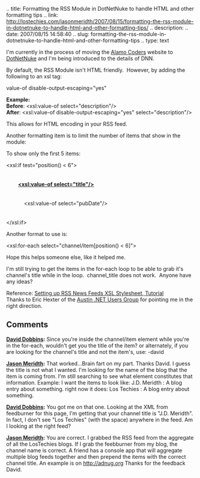 .. title: Formatting the RSS Module in DotNetNuke to handle HTML and other formatting tips
.. link: http://lostechies.com/jasonmeridth/2007/08/15/formatting-the-rss-module-in-dotnetnuke-to-handle-html-and-other-formatting-tips/
.. description: 
.. date: 2007/08/15 14:58:40
.. slug: formatting-the-rss-module-in-dotnetnuke-to-handle-html-and-other-formatting-tips
.. type: text


I'm currently in the process of moving the [Alamo Coders](http://www.alamocoders.net) website to [DotNetNuke](http://www.dotnetnuke.com) and I'm being introduced to the details of DNN.

By default, the RSS Module isn't HTML friendly.  However, by adding the following to an xsl tag:  
  
value-of disable-output-escaping="yes"

**Example:  
Before**: <xsl:value-of select="description"/>  
**After**: <xsl:value-of disable-output-escaping="yes" select="description"/>

This allows for HTML encoding in your RSS feed.

Another formatting item is to limit the number of items that show in the module:

To show only the first 5 items:

<xsl:if test="position() &lt; 6">  
        <br />   
        <strong><a href="{link}" target="_main"><xsl:value-of select="title"/></a></strong>  
        <br />   
            <xsl:value-of select="pubDate"/>   
        <br />   
</xsl:if>

Another format to use is: 

<xsl:for-each select="channel/item[position() &lt; 6]">

Hope this helps someone else, like it helped me.

I'm still trying to get the items in the for-each loop to be able to grab it's channel's title while in the loop.  channel_title does not work.  Anyone have any ideas?

Reference: [Setting up RSS News Feeds XSL Stylesheet, Tutorial](http://www.dnncreative.com/Home/RSSNewsFeedXSLStylesheet/tabid/162/Default.aspx)  
Thanks to Eric Hexter of the [Austin .NET Users Group](http://www.adnug.org) for pointing me in the right direction.

## Comments

**[David Dobbins](#63 "2007-08-15 16:27:12"):** Since you're inside the channel/item element while you're in the for-each, wouldn't  get you the title of the item? or alternately, if you are looking for the channel's title and not the item's, use:  -david

**[Jason Meridth](#64 "2007-08-15 18:07:46"):** That worked...Brain fart on my part. Thanks David. I guess the title is not what I wanted. I'm looking for the name of the blog that the item is coming from. I'm still searching to see what element constitutes that information. Example: I want the items to look like: J.D. Meridth : A blog entry about something. right now it does: Los Techies : A blog entry about something.

**[David Dobbins](#65 "2007-08-15 18:47:12"):** You got me on that one. Looking at the XML from feedburner for this page, I'm getting that your channel title is "J.D. Meridth". In fact, I don't see "Los Techies" (with the space) anywhere in the feed. Am I looking at the right feed?

**[Jason Meridth](#66 "2007-08-15 21:17:19"):** You are correct. I grabbed the RSS feed from the aggregate of all the LosTechies blogs. If I grab the feebburner from my blog, the channel name is correct. A friend has a console app that will aggregate multiple blog feeds together and then prepend the items with the correct channel title. An example is on http://adnug.org Thanks for the feedback David.

